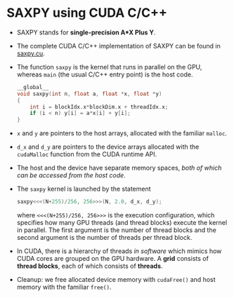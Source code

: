 # SAXPY using CUDA C/C++
- SAXPY stands for **single-precision A*X Plus Y**. 
- The complete CUDA C/C++ implementation of SAXPY can be found in [saxpy.cu](src/saxpy.cu).
- The function `saxpy` is the kernel that runs in parallel on the GPU, whereas `main` (the usual C/C++ entry point) is the host code.
    ```cpp
    __global__
    void saxpy(int n, float a, float *x, float *y)
    {
        int i = blockIdx.x*blockDim.x + threadIdx.x;
        if (i < n) y[i] = a*x[i] + y[i];
    }
    ```
- `x` and `y` are pointers to the host arrays, allocated with the familiar `malloc`. 
- `d_x` and `d_y` are pointers to the device arrays allocated with the `cudaMalloc` function from the CUDA runtime API. 
- The host and the device have separate memory spaces, *both of which can be accessed from the host code*. 

- The `saxpy` kernel is launched by the statement
    ```cpp
    saxpy<<<(N+255)/256, 256>>>(N, 2.0, d_x, d_y);
    ```
    where `<<<(N+255)/256, 256>>>` is the execution configuration, which specifies how many GPU threads (and thread blocks) execute the kernel in parallel. The first argument is the number of thread blocks and the second argument is the number of threads per thread block.
- In CUDA, there is a hierarchy of threads *in software* which mimics how CUDA cores are grouped on the GPU hardware. A **grid** consists of **thread blocks**, each of which consists of **threads**. 
- Cleanup: we free allocated device memory with `cudaFree()` and host memory with the familiar `free()`.